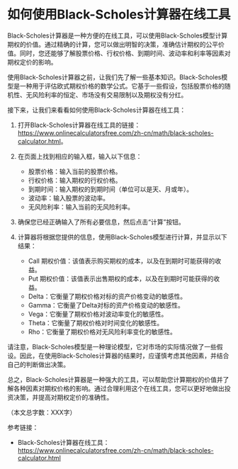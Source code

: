 如何使用Black-Scholes计算器在线工具
========================

Black-Scholes计算器是一种方便的在线工具，可以使用Black-Scholes模型计算期权的价值。通过精确的计算，您可以做出明智的决策，准确估计期权的公平价值。同时，您还能够了解股票价格、行权价格、到期时间、波动率和利率等因素对期权定价的影响。

使用Black-Scholes计算器之前，让我们先了解一些基本知识。Black-Scholes模型是一种用于评估欧式期权价格的数学公式。它基于一些假设，包括股票价格的随机性、无风险利率的恒定、市场没有交易限制以及期权没有分红。

接下来，让我们来看看如何使用Black-Scholes计算器在线工具：

1. 打开Black-Scholes计算器在线工具的链接：<https://www.onlinecalculatorsfree.com/zh-cn/math/black-scholes-calculator.html>。
2. 在页面上找到相应的输入框，输入以下信息：
    
    
    - 股票价格：输入当前的股票价格。
    - 行权价格：输入期权的行权价格。
    - 到期时间：输入期权的到期时间（单位可以是天、月或年）。
    - 波动率：输入股票的波动率。
    - 无风险利率：输入当前的无风险利率。
3. 确保您已经正确输入了所有必要信息，然后点击“计算”按钮。
4. 计算器将根据您提供的信息，使用Black-Scholes模型进行计算，并显示以下结果：
    
    
    - Call 期权价值：该值表示购买期权的成本，以及在到期时可能获得的收益。
    - Put 期权价值：该值表示出售期权的成本，以及在到期时可能获得的收益。
    - Delta：它衡量了期权价格对标的资产价格变动的敏感性。
    - Gamma：它衡量了Delta对标的资产价格变动的敏感性。
    - Vega：它衡量了期权价格对波动率变化的敏感性。
    - Theta：它衡量了期权价格对时间变化的敏感性。
    - Rho：它衡量了期权价格对无风险利率变化的敏感性。

请注意，Black-Scholes模型是一种理论模型，它对市场的实际情况做了一些假设。因此，在使用Black-Scholes计算器的结果时，应谨慎考虑其他因素，并结合自己的判断做出决策。

总之，Black-Scholes计算器是一种强大的工具，可以帮助您计算期权的价值并了解各种因素对期权价格的影响。通过合理利用这个在线工具，您可以更好地做出投资决策，并提高对期权定价的准确性。

（本文总字数：XXX字）

参考链接：

- Black-Scholes计算器在线工具：<https://www.onlinecalculatorsfree.com/zh-cn/math/black-scholes-calculator.html>